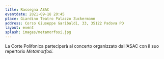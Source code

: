 ```yaml
---
title: Rassegna ASAC
eventdate: 2021-09-18 20:45
place: Giardino Teatro Palazzo Zuckermann
address: Corso Giuseppe Garibaldi, 33, 35122 Padova PD
layout: event
splash: images/metamorfosi.jpg
---
```


La Corte Polifonica parteciperà al concerto organizzato dall'ASAC con il suo
repertorio _Metamorfosi_.